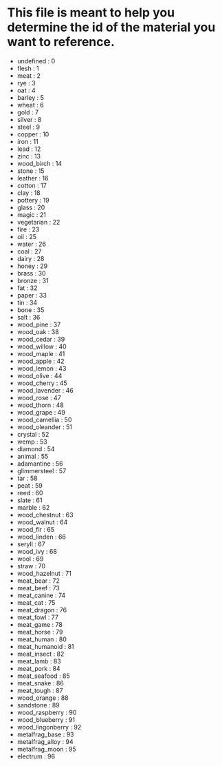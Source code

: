 
# This file is meant to help you determine the id of the material you want to reference.

 - undefined : 0
 - flesh : 1
 - meat : 2
 - rye : 3
 - oat : 4
 - barley : 5
 - wheat : 6
 - gold : 7
 - silver : 8
 - steel : 9
 - copper : 10
 - iron : 11
 - lead : 12
 - zinc : 13
 - wood_birch : 14
 - stone : 15
 - leather : 16
 - cotton : 17
 - clay : 18
 - pottery : 19
 - glass : 20
 - magic : 21
 - vegetarian : 22
 - fire : 23
 - oil : 25
 - water : 26
 - coal : 27
 - dairy : 28
 - honey : 29
 - brass : 30
 - bronze : 31
 - fat : 32
 - paper : 33
 - tin : 34
 - bone : 35
 - salt : 36
 - wood_pine : 37
 - wood_oak : 38
 - wood_cedar : 39
 - wood_willow : 40
 - wood_maple : 41
 - wood_apple : 42
 - wood_lemon : 43
 - wood_olive : 44
 - wood_cherry : 45
 - wood_lavender : 46
 - wood_rose : 47
 - wood_thorn : 48
 - wood_grape : 49
 - wood_camellia : 50
 - wood_oleander : 51
 - crystal : 52
 - wemp : 53
 - diamond : 54
 - animal : 55
 - adamantine : 56
 - glimmersteel : 57
 - tar : 58
 - peat : 59
 - reed : 60
 - slate : 61
 - marble : 62
 - wood_chestnut : 63
 - wood_walnut : 64
 - wood_fir : 65
 - wood_linden : 66
 - seryll : 67
 - wood_ivy : 68
 - wool : 69
 - straw : 70
 - wood_hazelnut : 71
 - meat_bear : 72
 - meat_beef : 73
 - meat_canine : 74
 - meat_cat : 75
 - meat_dragon : 76
 - meat_fowl : 77
 - meat_game : 78
 - meat_horse : 79
 - meat_human : 80
 - meat_humanoid : 81
 - meat_insect : 82
 - meat_lamb : 83
 - meat_pork : 84
 - meat_seafood : 85
 - meat_snake : 86
 - meat_tough : 87
 - wood_orange : 88
 - sandstone : 89
 - wood_raspberry : 90
 - wood_blueberry : 91
 - wood_lingonberry : 92
 - metalfrag_base : 93
 - metalfrag_alloy : 94
 - metalfrag_moon : 95
 - electrum : 96